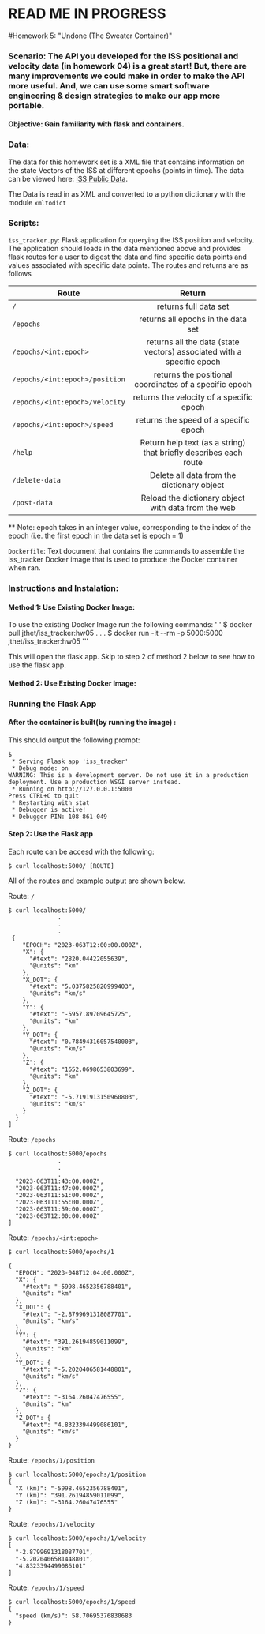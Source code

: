 # READ ME IN PROGRESS

#Homework 5: "Undone (The Sweater Container)" 
### Scenario: The API you developed for the ISS positional and velocity data (in homework 04) is a great start! But, there are many improvements we could make in order to make the API more useful. And, we can use some smart software engineering & design strategies to make our app more portable.
#### Objective: Gain familiarity with flask and containers. 

### Data:
The data for this homework set is a XML file that contains information on the state Vectors of the ISS at different epochs (points in time). The data can be viewed here: [ISS Public Data](https://spotthestation.nasa.gov/trajectory_data.cfm).

The Data is read in as XML and converted to a python dictionary with the module `xmltodict`

### Scripts:

`iss_tracker.py`:
Flask application for querying the ISS position and velocity. The application should loads in the data mentioned above and provides flask routes for a user to digest the data and find specific data points and values associated with specific data points.
The routes and returns are as follows


| Route         | Return        | 
| ------------- |:-------------:| 
| `/`     | returns full data set | 
| `/epochs`       | returns all epochs in the data set      |
| `/epochs/<int:epoch>`  | returns all the data (state vectors) associated with a specific epoch      |
| `/epochs/<int:epoch>/position`  | returns the positional coordinates of a specific epoch     |
| `/epochs/<int:epoch>/velocity`  | returns the velocity of a specific epoch        |
| `/epochs/<int:epoch>/speed`  | returns the speed of a specific epoch      |
| `/help`  | Return help text (as a string) that briefly describes each route     |
| `/delete-data`  | Delete all data from the dictionary object |
| `/post-data`  | Reload the dictionary object with data from the web |


** Note: epoch takes in an integer value, corresponding to the index of the epoch (i.e. the first epoch in the data set is epoch = 1)




`Dockerfile`: Text document that contains the commands to assemble the iss_tracker Docker image that is used to produce the Docker container when ran. 

### Instructions and Instalation:
#### Method 1: Use Existing Docker Image:

To use the existing Docker Image run the following commands:
'''
$ docker pull jthet/iss_tracker:hw05
.
.
.
$ docker run -it --rm -p 5000:5000 jthet/iss_tracker:hw05
'''



This will open the flask app. Skip to step 2 of method 2 below to see how to use the flask app. 

#### Method 2: Use Existing Docker Image:





### Running the Flask App

#### After the container is built(by running the image) :
This should output the following prompt:

```
$
 * Serving Flask app 'iss_tracker'
 * Debug mode: on
WARNING: This is a development server. Do not use it in a production deployment. Use a production WSGI server instead.
 * Running on http://127.0.0.1:5000
Press CTRL+C to quit
 * Restarting with stat
 * Debugger is active!
 * Debugger PIN: 108-861-049

```

#### Step 2: Use the Flask app
Each route can be accesd with the following:
```
$ curl localhost:5000/ [ROUTE]
```


All of the routes and example output are shown below.

Route: `/`
```
$ curl localhost:5000/
              .
              .
              .
 {
    "EPOCH": "2023-063T12:00:00.000Z",
    "X": {
      "#text": "2820.04422055639",
      "@units": "km"
    },
    "X_DOT": {
      "#text": "5.0375825820999403",
      "@units": "km/s"
    },
    "Y": {
      "#text": "-5957.89709645725",
      "@units": "km"
    },
    "Y_DOT": {
      "#text": "0.78494316057540003",
      "@units": "km/s"
    },
    "Z": {
      "#text": "1652.0698653803699",
      "@units": "km"
    },
    "Z_DOT": {
      "#text": "-5.7191913150960803",
      "@units": "km/s"
    }
  }
]
```


Route: `/epochs`
```
$ curl localhost:5000/epochs
              .
              .
              .
  "2023-063T11:43:00.000Z",
  "2023-063T11:47:00.000Z",
  "2023-063T11:51:00.000Z",
  "2023-063T11:55:00.000Z",
  "2023-063T11:59:00.000Z",
  "2023-063T12:00:00.000Z"
]
```

Route: `/epochs/<int:epoch>`
```
$ curl localhost:5000/epochs/1

{
  "EPOCH": "2023-048T12:04:00.000Z",
  "X": {
    "#text": "-5998.4652356788401",
    "@units": "km"
  },
  "X_DOT": {
    "#text": "-2.8799691318087701",
    "@units": "km/s"
  },
  "Y": {
    "#text": "391.26194859011099",
    "@units": "km"
  },
  "Y_DOT": {
    "#text": "-5.2020406581448801",
    "@units": "km/s"
  },
  "Z": {
    "#text": "-3164.26047476555",
    "@units": "km"
  },
  "Z_DOT": {
    "#text": "4.8323394499086101",
    "@units": "km/s"
  }
}
```


Route: `/epochs/1/position`
```
$ curl localhost:5000/epochs/1/position
{
  "X (km)": "-5998.4652356788401",
  "Y (km)": "391.26194859011099",
  "Z (km)": "-3164.26047476555"
}
```

Route: `/epochs/1/velocity`
```
$ curl localhost:5000/epochs/1/velocity
[
  "-2.8799691318087701",
  "-5.2020406581448801",
  "4.8323394499086101"
]
```


Route: `/epochs/1/speed`
```
$ curl localhost:5000/epochs/1/speed
{
  "speed (km/s)": 58.70695376830683
}
```


